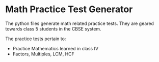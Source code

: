 # Math Practice Test Generator

The python files generate math related practice tests.  They are
geared towards class 5 students in the CBSE system.

The practice tests pertain to:
* Practice Mathematics learned in class IV
* Factors, Multiples, LCM, HCF 